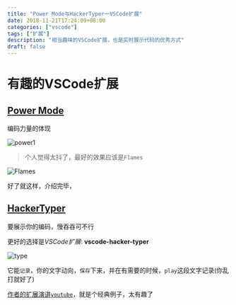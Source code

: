 ```yaml
---
title: "Power Mode与HackerTyper一VSCode扩展"
date: 2018-11-21T17:24:09+08:00
categories: ["vscode"]
tags: ["扩展"]
description: "相当趣味的VSCode扩展，也是实时展示代码的优秀方式"
draft: false
---
```


# 有趣的VSCode扩展

## [Power Mode](https://github.com/hoovercj/vscode-power-mode)

编码力量的体现

![power1](https://github.com/hoovercj/vscode-power-mode/blob/master/images/demo-presets-particles.gif?raw=true)

> 个人觉得太抖了，最好的效果应该是`Flames`

![Flames](https://github.com/hoovercj/vscode-power-mode/blob/master/images/demo-presets-flames.gif?raw=true)

好了就这样，介绍完毕，

## [HackerTyper](https://github.com/jevakallio/vscode-hacker-typer)

要展示你的编码，慢吞吞可不行

更好的选择是*VSCode扩展*: **vscode-hacker-typer**

![type](https://github.com/jevakallio/vscode-hacker-typer/blob/master/docs/hackertyper-video.gif?raw=true)

它能`记录`，你的文字动向，`保存`下来，并在有需要的时候，`play`这段文字记录(你乱打就好了)

[作者的扩展演讲`youtube`](https://www.youtube.com/watch?v=ulnC-SDBDKE)，就是个经典例子，太有趣了